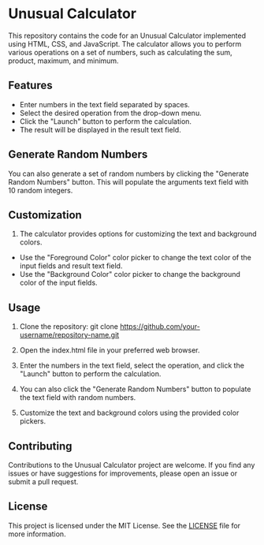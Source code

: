 # Unusual Calculator

This repository contains the code for an Unusual Calculator implemented using HTML, CSS, and JavaScript. The calculator allows you to perform various operations on a set of numbers, such as calculating the sum, product, maximum, and minimum.

## Features

- Enter numbers in the text field separated by spaces.
- Select the desired operation from the drop-down menu.
- Click the "Launch" button to perform the calculation.
- The result will be displayed in the result text field.

## Generate Random Numbers

You can also generate a set of random numbers by clicking the "Generate Random Numbers" button. This will populate the arguments text field with 10 random integers.

## Customization

1. The calculator provides options for customizing the text and background colors.

- Use the "Foreground Color" color picker to change the text color of the input fields and result text field.
- Use the "Background Color" color picker to change the background color of the input fields.


## Usage

1. Clone the repository:
git clone https://github.com/your-username/repository-name.git

2. Open the index.html file in your preferred web browser.

3. Enter the numbers in the text field, select the operation, and click the "Launch" button to perform the calculation.

4. You can also click the "Generate Random Numbers" button to populate the text field with random numbers.

5. Customize the text and background colors using the provided color pickers.

## Contributing

Contributions to the Unusual Calculator project are welcome. If you find any issues or have suggestions for improvements, please open an issue or submit a pull request.

## License 

This project is licensed under the MIT License. See the [LICENSE](LICENSE) file for more information.



